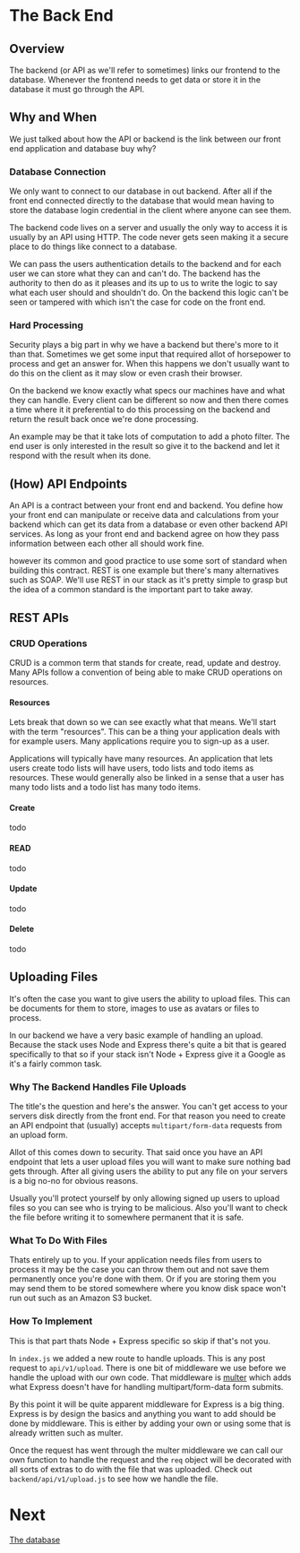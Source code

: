 # The Back End

## Overview

The backend (or API as we'll refer to sometimes) links our frontend to the database. Whenever the frontend needs to get data or store it in the database it must go through the API.

## Why and When

We just talked about how the API or backend is the link between our front end application and database buy why?

### Database Connection

We only want to connect to our database in out backend. After all if the front end connected directly to the database that would mean having to store the database login credential in the client where anyone can see them.

The backend code lives on a server and usually the only way to access it is usually by an API using HTTP. The code never gets seen making it a secure place to do things like connect to a database.

We can pass the users authentication details to the backend and for each user we can store what they can and can't do. The backend has the authority to then do as it pleases and its up to us to write the logic to say what each user should and shouldn't do. On the backend this logic can't be seen or tampered with which isn't the case for code on the front end.

### Hard Processing

Security plays a big part in why we have a backend but there's more to it than that. Sometimes we get some input that required allot of horsepower to process and get an answer for. When this happens we don't usually want to do this on the client as it may slow or even crash their browser.

On the backend we know exactly what specs our machines have and what they can handle. Every client can be different so now and then there comes a time where it it preferential to do this processing on the backend and return the result back once we're done processing.

An example may be that it take lots of computation to add a photo filter. The end user is only interested in the result so give it to the backend and let it respond with the result when its done.

## (How) API Endpoints

An API is a contract between your front end and backend. You define how your front end can manipulate or receive data and calculations from your backend which can get its data from a database or even other backend API services. As long as your front end and backend agree on how they pass information between each other all should work fine.

however its common and good practice to use some sort of standard when building this contract. REST is one example but there's many alternatives such as SOAP. We'll use REST in our stack as it's pretty simple to grasp but the idea of a common standard is the important part to take away.

## REST APIs

### CRUD Operations

CRUD is a common term that stands for create, read, update and destroy. Many APIs follow a convention of being able to make CRUD operations on resources.

#### Resources

Lets break that down so we can see exactly what that means. We'll start with the term "resources". This can be a thing your application deals with for example users. Many applications require you to sign-up as a user.

Applications will typically have many resources. An application that lets users create todo lists will have users, todo lists and todo items as resources. These would generally also be linked in a sense that a user has many todo lists and a todo list has many todo items.

#### Create

todo

#### READ

todo

#### Update

todo

#### Delete

todo

## Uploading Files

It's often the case you want to give users the ability to upload files. This can be documents for them to store, images to use as avatars or files to process.

In our backend we have a very basic example of handling an upload. Because the stack uses Node and Express there's quite a bit that is geared specifically to that so if your stack isn't Node + Express give it a Google as it's a fairly common task.

### Why The Backend Handles File Uploads

The title's the question and here's the answer. You can't get access to your servers disk directly from the front end. For that reason you need to create an API endpoint that (usually) accepts `multipart/form-data` requests from an upload form.

Allot of this comes down to security. That said once you have an API endpoint that lets a user upload files you will want to make sure nothing bad gets through. After all giving users the ability to put any file on your servers is a big no-no for obvious reasons.

Usually you'll protect yourself by only allowing signed up users to upload files so you can see who is trying to be malicious. Also you'll want to check the file before writing it to somewhere permanent that it is safe.

### What To Do With Files

Thats entirely up to you. If your application needs files from users to process it may be the case you can throw them out and not save them permanently once you're done with them. Or if you are storing them you may send them to be stored somewhere where you know disk space won't run out such as an Amazon S3 bucket.

### How To Implement

This is that part thats Node + Express specific so skip if that's not you.

In `index.js` we added a new route to handle uploads. This is any post request to `api/v1/upload`. There is one bit of middleware we use before we handle the upload with our own code. That middleware is [multer](https://github.com/expressjs/multer) which adds what Express doesn't have for handling multipart/form-data form submits.

By this point it will be quite apparent middleware for Express is a big thing. Express is by design the basics and anything you want to add should be done by middleware. This is either by adding your own or using some that is already written such as multer.

Once the request has went through the multer middleware we can call our own function to handle the request and the `req` object will be decorated with all sorts of extras to do with the file that was uploaded. Check out `backend/api/v1/upload.js` to see how we handle the file.

# Next

[The database](../database/README.md)
